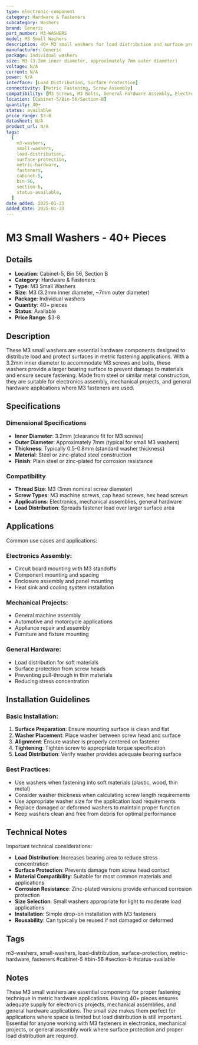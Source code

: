 ```yaml
---
type: electronic-component
category: Hardware & Fasteners
subcategory: Washers
brand: Generic
part_number: M3-WASHERS
model: M3 Small Washers
description: 40+ M3 small washers for load distribution and surface protection in metric fastening applications
manufacturer: Generic
package: Individual washers
size: M3 (3.2mm inner diameter, approximately 7mm outer diameter)
voltage: N/A
current: N/A
power: N/A
interface: [Load Distribution, Surface Protection]
connectivity: [Metric Fastening, Screw Assembly]
compatibility: [M3 Screws, M3 Bolts, General Hardware Assembly, Electronics, Mechanical Projects]
location: [Cabinet-5/Bin-56/Section-B]
quantity: 40+
status: available
price_range: $3-8
datasheet: N/A
product_url: N/A
tags:
  [
    m3-washers,
    small-washers,
    load-distribution,
    surface-protection,
    metric-hardware,
    fasteners,
    cabinet-5,
    bin-56,
    section-b,
    status-available,
  ]
date_added: 2025-01-23
added_date: 2025-01-23
---
```


# M3 Small Washers - 40+ Pieces

## Details

- **Location**: Cabinet-5, Bin 56, Section B
- **Category**: Hardware & Fasteners
- **Type**: M3 Small Washers
- **Size**: M3 (3.2mm inner diameter, ~7mm outer diameter)
- **Package**: Individual washers
- **Quantity**: 40+ pieces
- **Status**: Available
- **Price Range**: $3-8

## Description

These M3 small washers are essential hardware components designed to distribute load and protect surfaces in metric fastening applications. With a 3.2mm inner diameter to accommodate M3 screws and bolts, these washers provide a larger bearing surface to prevent damage to materials and ensure secure fastening. Made from steel or similar metal construction, they are suitable for electronics assembly, mechanical projects, and general hardware applications where M3 fasteners are used.

## Specifications

### Dimensional Specifications

- **Inner Diameter**: 3.2mm (clearance fit for M3 screws)
- **Outer Diameter**: Approximately 7mm (typical for small M3 washers)
- **Thickness**: Typically 0.5-0.8mm (standard washer thickness)
- **Material**: Steel or zinc-plated steel construction
- **Finish**: Plain steel or zinc-plated for corrosion resistance

### Compatibility

- **Thread Size**: M3 (3mm nominal screw diameter)
- **Screw Types**: M3 machine screws, cap head screws, hex head screws
- **Applications**: Electronics, mechanical assemblies, general hardware
- **Load Distribution**: Spreads fastener load over larger surface area

## Applications

Common use cases and applications:

### Electronics Assembly:
- Circuit board mounting with M3 standoffs
- Component mounting and spacing
- Enclosure assembly and panel mounting
- Heat sink and cooling system installation

### Mechanical Projects:
- General machine assembly
- Automotive and motorcycle applications
- Appliance repair and assembly
- Furniture and fixture mounting

### General Hardware:
- Load distribution for soft materials
- Surface protection from screw heads
- Preventing pull-through in thin materials
- Reducing stress concentration

## Installation Guidelines

### Basic Installation:

1. **Surface Preparation**: Ensure mounting surface is clean and flat
2. **Washer Placement**: Place washer between screw head and surface
3. **Alignment**: Ensure washer is properly centered on fastener
4. **Tightening**: Tighten screw to appropriate torque specification
5. **Load Distribution**: Verify washer provides adequate bearing surface

### Best Practices:

- Use washers when fastening into soft materials (plastic, wood, thin metal)
- Consider washer thickness when calculating screw length requirements
- Use appropriate washer size for the application load requirements
- Replace damaged or deformed washers to maintain proper function
- Keep washers clean and free from debris for optimal performance

## Technical Notes

Important technical considerations:

- **Load Distribution**: Increases bearing area to reduce stress concentration
- **Surface Protection**: Prevents damage from screw head contact
- **Material Compatibility**: Suitable for most common materials and applications
- **Corrosion Resistance**: Zinc-plated versions provide enhanced corrosion protection
- **Size Selection**: Small washers appropriate for light to moderate load applications
- **Installation**: Simple drop-on installation with M3 fasteners
- **Reusability**: Can typically be reused if not damaged or deformed

## Tags

m3-washers, small-washers, load-distribution, surface-protection, metric-hardware, fasteners #cabinet-5 #bin-56 #section-b #status-available

## Notes

These M3 small washers are essential components for proper fastening technique in metric hardware applications. Having 40+ pieces ensures adequate supply for electronics projects, mechanical assemblies, and general hardware applications. The small size makes them perfect for applications where space is limited but load distribution is still important. Essential for anyone working with M3 fasteners in electronics, mechanical projects, or general assembly work where surface protection and proper load distribution are required.
